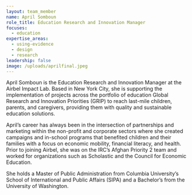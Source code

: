 ```yaml
---
layout: team_member
name: April Somboun
role_title: Education Research and Innovation Manager
focuses:
  - education
expertise_areas:
  - using-evidence
  - design
  - research
leadership: false
image: /uploads/aprilfinal.jpeg
---
```

April Somboun is the Education Research and Innovation Manager at the Airbel Impact Lab. Based in New York City, she is supporting the implementation of projects across the portfolio of education Global Research and Innovation Priorities (GRIP) to reach last-mile children, parents, and caregivers, providing them with quality and sustainable education solutions.

April’s career has always been in the intersection of partnerships and marketing within the non-profit and corporate sectors where she created campaigns and in-school programs that benefited children and their families with a focus on economic mobility, financial literacy, and health. Prior to joining Airbel, she was on the IRC’s Afghan Priority 2 team and worked for organizations such as Scholastic and the Council for Economic Education.

She holds a Master of Public Administration from Columbia University’s School of International and Public Affairs (SIPA) and a Bachelor’s from the University of Washington.